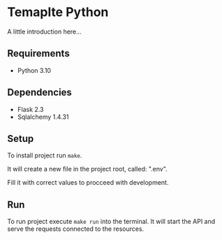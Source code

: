 # Temaplte Python

A little introduction here...

## Requirements

* Python 3.10

## Dependencies

* Flask 2.3
* Sqlalchemy 1.4.31

## Setup

To install project run ```make```.

It will create a new file in the project root, called: ".env".

Fill it with correct values to procceed with development.

## Run

To run project execute ```make run``` into the terminal. It will start the API and serve the requests connected to the resources.
